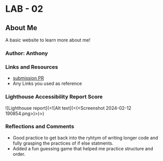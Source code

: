 # LAB - 02

## About Me

A basic website to learn more about me!

### Author: Anthony

### Links and Resources

* [submission PR](http://xyz.com)
* Any Links you used as reference

### Lighthouse Accessibility Report Score

![Lighthouse report](<![Alt text](<(<Screenshot 2024-02-12 190854.png>)>)>)

### Reflections and Comments

* Good practice to get back into the ryhtym of writing longer code and fully grasping the practices of if else statments.
* Added a fun guessing game that helped me practice structure and order.
